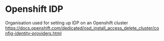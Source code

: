 # Openshift IDP

Organisation used for setting up IDP on an Openshift cluster https://docs.openshift.com/dedicated/osd_install_access_delete_cluster/config-identity-providers.html
